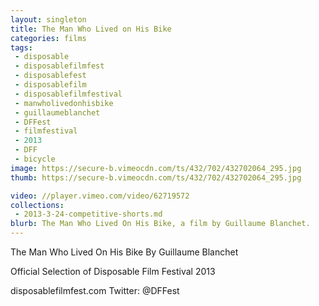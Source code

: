 ```yaml
---
layout: singleton
title: The Man Who Lived on His Bike
categories: films
tags:
 - disposable
 - disposablefilmfest
 - disposablefest
 - disposablefilm
 - disposablefilmfestival
 - manwholivedonhisbike
 - guillaumeblanchet
 - DFFest
 - filmfestival
 - 2013
 - DFF
 - bicycle
image: https://secure-b.vimeocdn.com/ts/432/702/432702064_295.jpg
thumb: https://secure-b.vimeocdn.com/ts/432/702/432702064_295.jpg

video: //player.vimeo.com/video/62719572
collections:
 - 2013-3-24-competitive-shorts.md
blurb: The Man Who Lived On His Bike, a film by Guillaume Blanchet.
---
```


The Man Who Lived On His Bike
By Guillaume Blanchet

Official Selection of Disposable Film Festival 2013

disposablefilmfest.com
Twitter: @DFFest